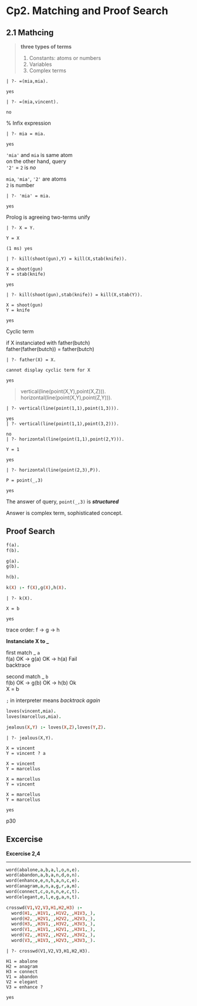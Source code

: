 # Cp2. Matching and Proof Search

## 2.1 Mathcing

>**three types of terms**
>1. Constants: atoms or numbers
>2. Variables
>3. Complex terms


```
| ?- =(mia,mia).

yes
```

```
| ?- =(mia,vincent).

no
```

% Infix expression

```
| ?- mia = mia.

yes
```

`'mia'` and `mia` is same atom\
on the other hand, query\
`'2'` = `2` is _no_

`mia`, `'mia'`, `'2'` are atoms\
`2` is number

```
| ?- 'mia' = mia.

yes
```

Prolog is agreeing two-terms unify

```
| ?- X = Y.

Y = X

(1 ms) yes
```

```
| ?- kill(shoot(gun),Y) = kill(X,stab(knife)).

X = shoot(gun)
Y = stab(knife)

yes
```

```
| ?- kill(shoot(gun),stab(knife)) = kill(X,stab(Y)).

X = shoot(gun)
Y = knife

yes
```

Cyclic term

if X instanciated with father(butch)\
father(father(butch)) = father(butch)


```
| ?- father(X) = X.

cannot display cyclic term for X

yes
```

>vertical(line(point(X,Y),point(X,Z))).
horizontal(line(point(X,Y),point(Z,Y))).

```
| ?- vertical(line(point(1,1),point(1,3))).

yes
| ?- vertical(line(point(1,1),point(3,2))).  

no
| ?- horizontal(line(point(1,1),point(2,Y))).

Y = 1

yes
```

```
| ?- horizontal(line(point(2,3),P)).

P = point(_,3)

yes
```

The answer of query, `point(_,3)` is **_structured_**

Answer is complex term, sophisticated concept.

## Proof Search

```prolog
f(a).
f(b).

g(a).
g(b).

h(b).

k(X) :- f(X),g(X),h(X).
```

```
| ?- k(X).

X = b

yes
```

trace order: f -> g -> h

**Instanciate X to _**

first match _ `a`\
f(a) OK -> g(a) OK -> h(a) Fail\
backtrace

second match _ `b`\
f(b) OK -> g(b) OK -> h(b) Ok\
X = b

`;` in interpreter means _backtrack again_

```prolog
loves(vincent,mia).
loves(marcellus,mia).

jealous(X,Y) :- loves(X,Z),loves(Y,Z).
```

```
| ?- jealous(X,Y).

X = vincent
Y = vincent ? a

X = vincent
Y = marcellus

X = marcellus
Y = vincent

X = marcellus
Y = marcellus

yes
```

p30

## Excercise

**Excercise 2,4**
___

```prolog
word(abalone,a,b,a,l,o,n,e).
word(abandon,a,b,a,n,d,o,n).
word(enhance,e,n,h,a,n,c,e).
word(anagram,a,n,a,g,r,a,m).
word(connect,c,o,n,n,e,c,t).
word(elegant,e,l,e,g,a,n,t).

crosswd(V1,V2,V3,H1,H2,H3) :- 
  word(H1,_,H1V1,_,H1V2,_,H1V3,_),
  word(H2,_,H2V1,_,H2V2,_,H2V3,_),
  word(H3,_,H3V1,_,H3V2,_,H3V3,_),
  word(V1,_,H1V1,_,H2V1,_,H3V1,_),
  word(V2,_,H1V2,_,H2V2,_,H3V2,_),
  word(V3,_,H1V3,_,H2V3,_,H3V3,_).
```

```
| ?- crosswd(V1,V2,V3,H1,H2,H3).

H1 = abalone
H2 = anagram
H3 = connect
V1 = abandon
V2 = elegant
V3 = enhance ?

yes
```

